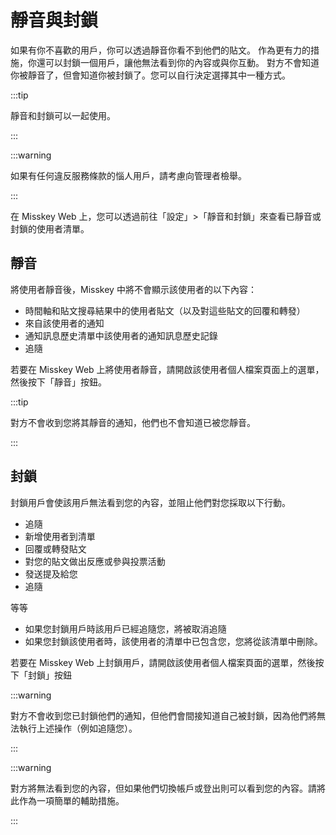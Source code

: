 # 靜音與封鎖

如果有你不喜歡的用戶，你可以透過靜音你看不到他們的貼文。
作為更有力的措施，你還可以封鎖一個用戶，讓他無法看到你的內容或與你互動。
對方不會知道你被靜音了，但會知道你被封鎖了。您可以自行決定選擇其中一種方式。

:::tip

靜音和封鎖可以一起使用。

:::

:::warning

如果有任何違反服務條款的惱人用戶，請考慮向管理者檢舉。

:::

在 Misskey Web 上，您可以透過前往「設定」>「靜音和封鎖」來查看已靜音或封鎖的使用者清單。

## 靜音

將使用者靜音後，Misskey 中將不會顯示該使用者的以下內容：

- 時間軸和貼文搜尋結果中的使用者貼文（以及對這些貼文的回覆和轉發）
- 來自該使用者的通知
- 通知訊息歷史清單中該使用者的通知訊息歷史記錄
- 追隨

若要在 Misskey Web 上將使用者靜音，請開啟該使用者個人檔案頁面上的選單，然後按下「靜音」按鈕。

:::tip

對方不會收到您將其靜音的通知，他們也不會知道已被您靜音。

:::

## 封鎖

封鎖用戶會使該用戶無法看到您的內容，並阻止他們對您採取以下行動。

- 追隨
- 新增使用者到清單
- 回覆或轉發貼文
- 對您的貼文做出反應或參與投票活動
- 發送提及給您
- 追隨

等等

- 如果您封鎖用戶時該用戶已經追隨您，將被取消追隨
- 如果您封鎖該使用者時，該使用者的清單中已包含您，您將從該清單中刪除。

若要在 Misskey Web 上封鎖用戶，請開啟該使用者個人檔案頁面的選單，然後按下「封鎖」按鈕

:::warning

對方不會收到您已封鎖他們的通知，但他們會間接知道自己被封鎖，因為他們將無法執行上述操作（例如追隨您）。

:::

:::warning

對方將無法看到您的內容，但如果他們切換帳戶或登出則可以看到您的內容。請將此作為一項簡單的輔助措施。

:::
